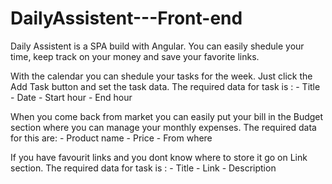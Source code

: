 # DailyAssistent---Front-end
Daily Assistent is a SPA build with Angular. You can easily shedule your time, keep track on your money and save your favorite links.

With the calendar you can shedule your tasks for the week. Just click the Add Task button and set the task data.
    The required data for task is :
      - Title
      - Date
      - Start hour
      - End hour

 When you come back from market you can easily put your bill in the Budget section where you can manage your monthly expenses.
    The required data for this are:
      - Product name
      - Price
      - From where

If you have favourit links and you dont know where to store it go on Link section.
      The required data for task is :
         - Title
         - Link
         - Description

